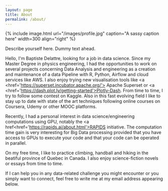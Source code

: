 ```yaml
---
layout: page
title: About
permalink: /about/
---
```


{% include image.html url="/images/profile.jpg" caption="A sassy caption here" width=300 align="right" %}

Describe yourself here. Dummy text ahead.

Hello, I'm Baptiste Delattre, looking for a job in data science. Since my Master Degree in physics engineering, I had the opportunities to work on several projects concerning Data Analysis and engineering as a creation and maintenance of a data Pipeline with R, Python, Airflow and cloud services like AWS. I also enjoy trying new visualisation tools like <a <href='https://superset.incubator.apache.org/'> Apache Superset</a> or <a <href='https://dash.plot.ly/getting-started'>Plotly-Dash</a>. From time to time, I try to follow some contest on Kaggle. Also in this fast evolving field I like to stay up to date with state of the art techniques following online courses on Coursera, Udemy or other MOOC platforms.

Recently, I had a personal interest in data science/engineering computations using GPU, notably the <a href<href='https://rapids.ai/about.html'>RAPIDS initiative</a>.
The computation time gain is very interesting for Big Data processing provided that you have access to GPUs to execute your code and that your code can be operated in parallel.

On my free time, I like to practice climbing, handball and hiking in the beatiful province of Quebec in Canada.
I also enjoy science-fiction novels or essays from time to time.

If I can help you in any data-related challenge you might encounter or you simply want to connect, feel free to write me at my email address appearing below. 
